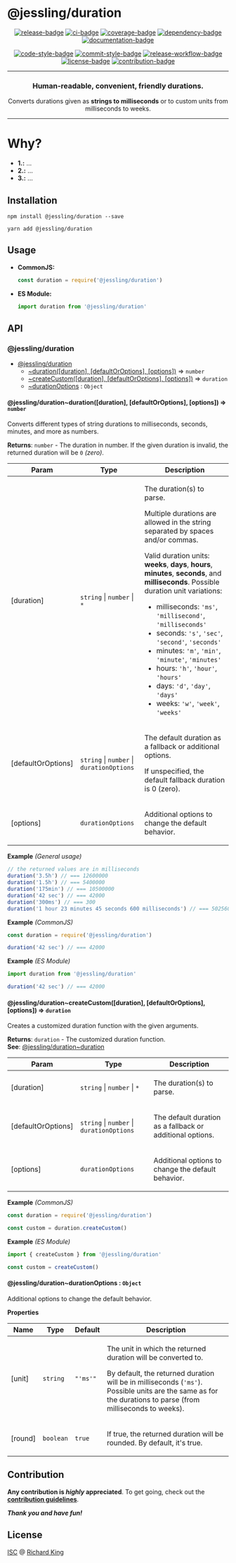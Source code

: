 # @jessling/duration

<!-- Badges - 1st row -->
<p align="center">
  <!-- NPM badge -->
  <a href="https://www.npmjs.com/package/@jessling/duration"><img src="https://img.shields.io/npm/v/@jessling/duration?color=brightgreen&style=flat-square" alt="release-badge"></a>
  <!-- CI badge -->
  <a href="https://travis-ci.org/jessling/duration"><img src="https://img.shields.io/travis/jessling/duration.svg?style=flat-square" alt="ci-badge"></a>
  <!-- Coverage badge -->
  <a href="https://codecov.io/gh/jessling/duration"><img src="https://img.shields.io/codecov/c/github/jessling/duration?style=flat-square" alt="coverage-badge"></a>
  <!-- Dependency badge -->
  <a href="https://greenkeeper.io"><img src="https://badges.greenkeeper.io/jessling/duration.svg?style=flat-square" alt="dependency-badge"></a>
  <!-- Documentation badge -->
  <a href="https://github.com/jessling/duration/blob/master/doc/API.md"><img src="https://inch-ci.org/github/jessling/duration.svg?branch=master&style=flat-square" alt="documentation-badge"></a>
</p>

<!-- Badges - 2nd row -->
<p align="center">
  <!-- Code style badge -->
  <a href="https://standardjs.com"><img src="https://img.shields.io/badge/style-standardjs-f1d300.svg?style=flat-square" alt="code-style-badge"></a>
  <!-- Commit style badge -->
  <a href="https://commitizen.github.io/cz-cli"><img src="https://img.shields.io/badge/commit-commitizen-fe7d37.svg?style=flat-square" alt="commit-style-badge"></a>
  <!-- Release workflow badge -->
  <a href="https://semantic-release.gitbook.io/semantic-release"><img src="https://img.shields.io/badge/release-semantic--release-e10079.svg?style=flat-square" alt="release-workflow-badge"></a>
  <!-- License badge -->
  <a href="https://github.com/jessling/duration/blob/master/LICENSE.md"><img src="https://img.shields.io/badge/license-ISC-blue.svg?style=flat-square" alt="license-badge"></a>
  <!-- Contribution badge -->
  <a href="https://github.com/jessling/duration/blob/master/.github/CONTRIBUTING.md"><img src="https://img.shields.io/badge/PRs-welcome-brightgreen.svg?style=flat-square" alt="contribution-badge"></a>
</p>

---

<h3 align="center">
  Human-readable, convenient, friendly durations.
</h3>

<p align="center">
  Converts durations given as <b>strings to milliseconds</b> or to custom units from milliseconds to weeks.
</p>

---

# Why?

- **1.:** ...
- **2.:** ...
- **3.:** ...

## Installation

```
npm install @jessling/duration --save
```

```
yarn add @jessling/duration
```

## Usage

  - **CommonJS:**
  
    ```javascript
    const duration = require('@jessling/duration')
    ```

 - **ES Module:**

    ```javascript
    import duration from '@jessling/duration'
    ```

## API

<!--- <% api --->
<a name="module_@jessling/duration"></a>

### @jessling/duration

* [@jessling/duration](#module_@jessling/duration)
    * [~duration([duration], [defaultOrOptions], [options])](#module_@jessling/duration..duration) ⇒ <code>number</code>
    * [~createCustom([duration], [defaultOrOptions], [options])](#module_@jessling/duration..createCustom) ⇒ <code>duration</code>
    * [~durationOptions](#module_@jessling/duration..durationOptions) : <code>Object</code>

<a name="module_@jessling/duration..duration"></a>

#### @jessling/duration~duration([duration], [defaultOrOptions], [options]) ⇒ <code>number</code>
Converts different types of string durations to milliseconds, seconds, minutes, and more as numbers.

**Returns**: <code>number</code> - The duration in number.
                  If the given duration is invalid, the returned duration will be `0` *(zero)*.  
<table>
  <thead>
    <tr>
      <th>Param</th><th>Type</th><th>Description</th>
    </tr>
  </thead>
  <tbody>
<tr>
    <td>[duration]</td><td><code>string</code> | <code>number</code> | <code>*</code></td><td><p>The duration(s) to parse.</p>
<p>  Multiple durations are allowed in the string separated by spaces and/or commas.</p>
<p>  Valid duration units: <strong>weeks</strong>, <strong>days</strong>, <strong>hours</strong>, <strong>minutes</strong>, <strong>seconds</strong>, and <strong>milliseconds</strong>.
  Possible duration unit variations:</p>
<ul>
<li>milliseconds: <code>&#39;ms&#39;</code>, <code>&#39;millisecond&#39;</code>, <code>&#39;milliseconds&#39;</code></li>
<li>seconds:      <code>&#39;s&#39;</code>,  <code>&#39;sec&#39;</code>,         <code>&#39;second&#39;</code>,      <code>&#39;seconds&#39;</code></li>
<li>minutes:      <code>&#39;m&#39;</code>,  <code>&#39;min&#39;</code>,         <code>&#39;minute&#39;</code>,      <code>&#39;minutes&#39;</code></li>
<li>hours:        <code>&#39;h&#39;</code>,  <code>&#39;hour&#39;</code>,        <code>&#39;hours&#39;</code></li>
<li>days:         <code>&#39;d&#39;</code>,  <code>&#39;day&#39;</code>,         <code>&#39;days&#39;</code></li>
<li>weeks:        <code>&#39;w&#39;</code>,  <code>&#39;week&#39;</code>,        <code>&#39;weeks&#39;</code></li>
</ul>
</td>
    </tr><tr>
    <td>[defaultOrOptions]</td><td><code>string</code> | <code>number</code> | <code>durationOptions</code></td><td><p>The default duration as a fallback or additional options.</p>
<p>  If unspecified, the default fallback duration is 0 (zero).</p>
</td>
    </tr><tr>
    <td>[options]</td><td><code>durationOptions</code></td><td><p>Additional options to change the default behavior.</p>
</td>
    </tr>  </tbody>
</table>

**Example** *(General usage)*  
```js
// the returned values are in milliseconds
duration('3.5h') // === 12600000
duration('1.5h') // === 5400000
duration('175min') // === 10500000
duration('42 sec') // === 42000
duration('300ms') // === 300
duration('1 hour 23 minutes 45 seconds 600 milliseconds') // === 5025600
```
**Example** *(CommonJS)*  
```js
const duration = require('@jessling/duration')

duration('42 sec') // === 42000
```
**Example** *(ES Module)*  
```js
import duration from '@jessling/duration'

duration('42 sec') // === 42000
```
<a name="module_@jessling/duration..createCustom"></a>

#### @jessling/duration~createCustom([duration], [defaultOrOptions], [options]) ⇒ <code>duration</code>
Creates a customized duration function with the given arguments.

**Returns**: <code>duration</code> - The customized duration function.  
**See**: [@jessling/duration~duration](@jessling/duration~duration)  
<table>
  <thead>
    <tr>
      <th>Param</th><th>Type</th><th>Description</th>
    </tr>
  </thead>
  <tbody>
<tr>
    <td>[duration]</td><td><code>string</code> | <code>number</code> | <code>*</code></td><td><p>The duration(s) to parse.</p>
</td>
    </tr><tr>
    <td>[defaultOrOptions]</td><td><code>string</code> | <code>number</code> | <code>durationOptions</code></td><td><p>The default duration as a fallback or additional options.</p>
</td>
    </tr><tr>
    <td>[options]</td><td><code>durationOptions</code></td><td><p>Additional options to change the default behavior.</p>
</td>
    </tr>  </tbody>
</table>

**Example** *(CommonJS)*  
```js
const duration = require('@jessling/duration')

const custom = duration.createCustom()
```
**Example** *(ES Module)*  
```js
import { createCustom } from '@jessling/duration'

const custom = createCustom()
```
<a name="module_@jessling/duration..durationOptions"></a>

#### @jessling/duration~durationOptions : <code>Object</code>
Additional options to change the default behavior.

**Properties**

<table>
  <thead>
    <tr>
      <th>Name</th><th>Type</th><th>Default</th><th>Description</th>
    </tr>
  </thead>
  <tbody>
<tr>
    <td>[unit]</td><td><code>string</code></td><td><code>&quot;&#x27;ms&#x27;&quot;</code></td><td><p>The unit in which the returned duration will be converted to.</p>
<p>  By default, the returned duration will be in milliseconds (<code>&#39;ms&#39;</code>).
  Possible units are the same as for the durations to parse (from milliseconds to weeks).</p>
</td>
    </tr><tr>
    <td>[round]</td><td><code>boolean</code></td><td><code>true</code></td><td><p>If true, the returned duration will be rounded. By default, it&#39;s true.</p>
</td>
    </tr>  </tbody>
</table>

<!--- api %> --->

## Contribution

**Any contribution is ***highly*** appreciated**. To get going, check out the [**contribution guidelines**][url-contrib-doc].

***Thank you and have fun!***

## License

[ISC][url-license-doc] @ [Richard King](https://www.richrdkng.com)

  <!--- References ======================================================== --->

  <!--- Badges -->
  
  <!--- URLs --->
  [url-license-doc]: https://github.com/jessling/duration/blob/master/LICENSE.md
  [url-contrib-doc]: https://github.com/jessling/duration/blob/master/.github/CONTRIBUTING.md
